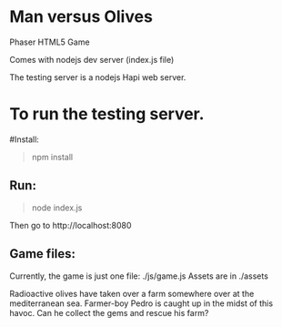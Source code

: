 # Man versus Olives
Phaser HTML5 Game

Comes with nodejs dev server (index.js file)

The testing server is a nodejs Hapi web server.

# To run the testing server.
#Install:
> npm install

## Run:
> node index.js

Then go to http://localhost:8080

## Game files:

Currently, the game is just one file: ./js/game.js
Assets are in ./assets

Radioactive olives have taken over a farm somewhere over at the mediterranean sea. Farmer-boy Pedro is caught up in the midst of this havoc. Can he collect the gems and rescue his farm?

